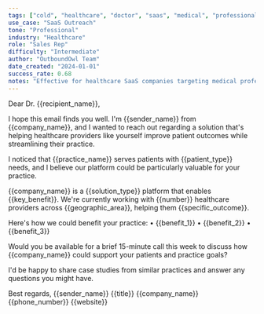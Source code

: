 ```yaml
---
tags: ["cold", "healthcare", "doctor", "saas", "medical", "professional", "B2B"]
use_case: "SaaS Outreach"
tone: "Professional"
industry: "Healthcare"
role: "Sales Rep"
difficulty: "Intermediate"
author: "OutboundOwl Team"
date_created: "2024-01-01"
success_rate: 0.68
notes: "Effective for healthcare SaaS companies targeting medical professionals"
---
```


Dear Dr. {{recipient_name}},

I hope this email finds you well. I'm {{sender_name}} from {{company_name}}, and I wanted to reach out regarding a solution that's helping healthcare providers like yourself improve patient outcomes while streamlining their practice.

I noticed that {{practice_name}} serves patients with {{patient_type}} needs, and I believe our platform could be particularly valuable for your practice.

{{company_name}} is a {{solution_type}} platform that enables {{key_benefit}}. We're currently working with {{number}} healthcare providers across {{geographic_area}}, helping them {{specific_outcome}}.

Here's how we could benefit your practice:
• {{benefit_1}}
• {{benefit_2}}
• {{benefit_3}}

Would you be available for a brief 15-minute call this week to discuss how {{company_name}} could support your patients and practice goals?

I'd be happy to share case studies from similar practices and answer any questions you might have.

Best regards,
{{sender_name}}
{{title}}
{{company_name}}
{{phone_number}}
{{website}} 
